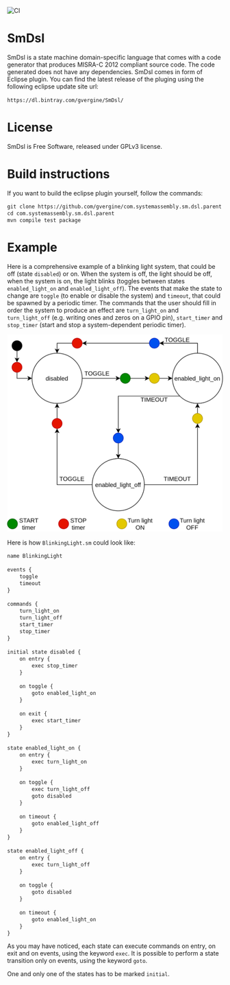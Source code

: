 ![CI](https://github.com/gvergine/com.systemassembly.sm.dsl.parent/workflows/Java%20CI%20with%20Maven/badge.svg)
# SmDsl
SmDsl is a state machine domain-specific language that comes with a code generator that produces MISRA-C 2012 compliant source code. The code generated does not have any dependencies.
SmDsl comes in form of Eclipse plugin. You can find the latest release of the pluging using the following eclipse update site url:

`https://dl.bintray.com/gvergine/SmDsl/`

# License
SmDsl is Free Software, released under GPLv3 license.

# Build instructions
If you want to build the eclipse plugin yourself, follow the commands:

```
git clone https://github.com/gvergine/com.systemassembly.sm.dsl.parent
cd com.systemassembly.sm.dsl.parent
mvn compile test package
```
# Example

Here is a comprehensive example of a blinking light system, that could be off (state `disabled`) or on. When the system is off, the light should be off, when the system is on, the light blinks (toggles between states `enabled_light_on` and `enabled_light_off`).
The events that make the state to change are `toggle` (to enable or disable the system) and `timeout`, that could be spawned by a periodic timer.
The commands that the user should fill in order the system to produce an effect are `turn_light_on` and `turn_light_off` (e.g. writing ones and zeros on a GPIO pin), `start_timer` and `stop_timer` (start and stop a system-dependent periodic timer).

![BlinkingLight.png](https://github.com/gvergine/com.systemassembly.sm.dsl.parent/blob/master/com.systemassembly.sm.dsl.tests/src/com/systemassembly/sm/dsl/tests/models/BlinkingLight.png?raw=true)

Here is how `BlinkingLight.sm` could look like:


```
name BlinkingLight

events {
    toggle
    timeout
}

commands {
    turn_light_on
    turn_light_off
    start_timer
    stop_timer
}

initial state disabled {
    on entry {
        exec stop_timer
    }

    on toggle {
        goto enabled_light_on
    }

    on exit {
        exec start_timer
    }
}

state enabled_light_on {
    on entry {
        exec turn_light_on
    }

    on toggle {
        exec turn_light_off
        goto disabled
    }

    on timeout {
        goto enabled_light_off
    }
}

state enabled_light_off {
    on entry {
        exec turn_light_off
    }

    on toggle {
        goto disabled
    }

    on timeout {
        goto enabled_light_on
    }
}
```

As you may have noticed, each state can execute commands on entry, on exit and on events, using the keyword `exec`. It is possible to perform a state transition only on events, using the keyword `goto`.

One and only one of the states has to be marked `initial`.


